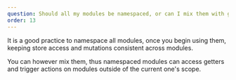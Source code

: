 ```yaml
---
question: Should all my modules be namespaced, or can I mix them with global ones?
order: 13
---
```


It is a good practice to namespace all modules, once you begin using them, keeping store access and mutations consistent across modules.
 
 You can however mix them, thus namespaced modules can access getters and trigger actions on modules outside of the current one's scope.
